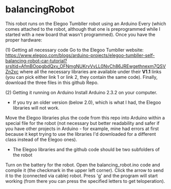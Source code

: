 # balancingRobot
This robot runs on the Elegoo Tumbller robot using an Arduino Every (which comes attached to the robot, although that one is preprogrammed while I started with a new board that wasn't programmed).
Once you have the proper hardware:

(1) Getting all necessary code
Go to the Elegoo Tumbller website: https://www.elegoo.com/blogs/arduino-projects/elegoo-tumbller-self-balancing-robot-car-tutorial?srsltid=AfmBOopgbdQxv_OFNmgNUKrvVvLL0NvCh86JREwgethnexm7QSVZn2xc where all the necessary libraries are available under their **V1.1** links (you can pick either link 1 or link 2, they contain the same code).
Finally, download the three files in this github Repo.

(2) Getting it running on Arduino
Install Arduino 2.3.2 on your computer.
  - If you try an older version (below 2.0), which is what I had, the Elegoo libraries will not work.

Move the Elegoo libraries plus the code from this repo into Arduino within a special file for the robot (not necessary but better readability and safer if you have other projects in Arduino - for example, mine had errors at first because it kept trying to use the libraries I'd downloaded for a different class instead of the Elegoo ones).
  - The Elegoo libraries and the github code should be two subfolders of the robot

Turn on the battery for the robot.
Open the balancing_robot.ino code and compile it (the checkmark in the upper left corner). Click the arrow to send it to the (connected via cable) robot.
Press 'g' and the program will start working (from there you can press the specified letters to get teloperation).
